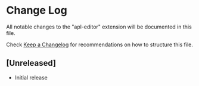 # Change Log

All notable changes to the "apl-editor" extension will be documented in this file.

Check [Keep a Changelog](http://keepachangelog.com/) for recommendations on how to structure this file.

## [Unreleased]

- Initial release